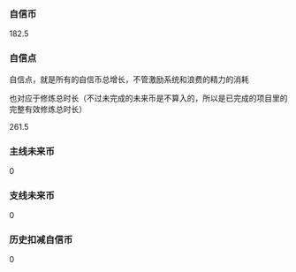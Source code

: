 ### 自信币
182.5

### 自信点
自信点，就是所有的自信币总增长，不管激励系统和浪费的精力的消耗

也对应于修炼总时长（不过未完成的未来币是不算入的，所以是已完成的项目里的完整有效修炼总时长）

261.5

### 主线未来币
0

### 支线未来币
0

### 历史扣减自信币
0
